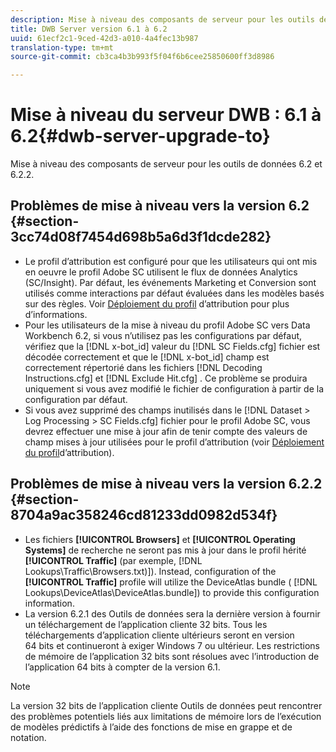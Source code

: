 ```yaml
---
description: Mise à niveau des composants de serveur pour les outils de données 6.2 et 6.2.2.
title: DWB Server version 6.1 à 6.2
uuid: 61ecf2c1-9ced-42d3-a010-4a4fec13b987
translation-type: tm+mt
source-git-commit: cb3ca4b3b993f5f04f6b6cee25850600ff3d8986

---
```



# Mise à niveau du serveur DWB : 6.1 à 6.2{#dwb-server-upgrade-to}

Mise à niveau des composants de serveur pour les outils de données 6.2 et 6.2.2.

## Problèmes de mise à niveau vers la version 6.2 {#section-3cc74d08f7454d698b5a6d3f1dcde282}

* Le profil d’attribution est configuré pour que les utilisateurs qui ont mis en oeuvre le profil Adobe SC utilisent le flux de données Analytics (SC/Insight). Par défaut, les événements Marketing et Conversion sont utilisés comme interactions par défaut évaluées dans les modèles basés sur des règles. Voir [Déploiement du profil](https://docs.adobe.com/help/en/data-workbench/using/client/attribution-reports/c-attrib-profile-deploy.html) d’attribution pour plus d’informations.
* Pour les utilisateurs de la mise à niveau du profil Adobe SC vers Data Workbench 6.2, si vous n’utilisez pas les configurations par défaut, vérifiez que la [!DNL x-bot_id] valeur du [!DNL SC Fields.cfg] fichier est décodée correctement et que le [!DNL x-bot_id] champ est correctement répertorié dans les fichiers [!DNL Decoding Instructions.cfg] et [!DNL Exclude Hit.cfg] . Ce problème se produira uniquement si vous avez modifié le fichier de configuration à partir de la configuration par défaut.
* Si vous avez supprimé des champs inutilisés dans le [!DNL Dataset > Log Processing > SC Fields.cfg] fichier pour le profil Adobe SC, vous devrez effectuer une mise à jour afin de tenir compte des valeurs de champ mises à jour utilisées pour le profil d’attribution (voir [Déploiement du profil](https://docs.adobe.com/help/en/data-workbench/using/client/attribution-reports/c-attrib-profile-deploy.html)d’attribution).

## Problèmes de mise à niveau vers la version 6.2.2 {#section-8704a9ac358246cd81233dd0982d534f}

* Les fichiers **[!UICONTROL Browsers]** et **[!UICONTROL Operating Systems]** de recherche ne seront pas mis à jour dans le profil hérité **[!UICONTROL Traffic]** (par exemple, [!DNL Lookups\Traffic\Browsers.txt)]). Instead, configuration of the **[!UICONTROL Traffic]** profile will utilize the DeviceAtlas bundle ( [!DNL Lookups\DeviceAtlas\DeviceAtlas.bundle]) to provide this configuration information.
* La version 6.2.1 des Outils de données sera la dernière version à fournir un téléchargement de l’application cliente 32 bits. Tous les téléchargements d’application cliente ultérieurs seront en version 64 bits et continueront à exiger Windows 7 ou ultérieur. Les restrictions de mémoire de l’application 32 bits sont résolues avec l’introduction de l’application 64 bits à compter de la version 6.1.

>[!NOTE]
>
>La version 32 bits de l’application cliente Outils de données peut rencontrer des problèmes potentiels liés aux limitations de mémoire lors de l’exécution de modèles prédictifs à l’aide des fonctions de mise en grappe et de notation.

